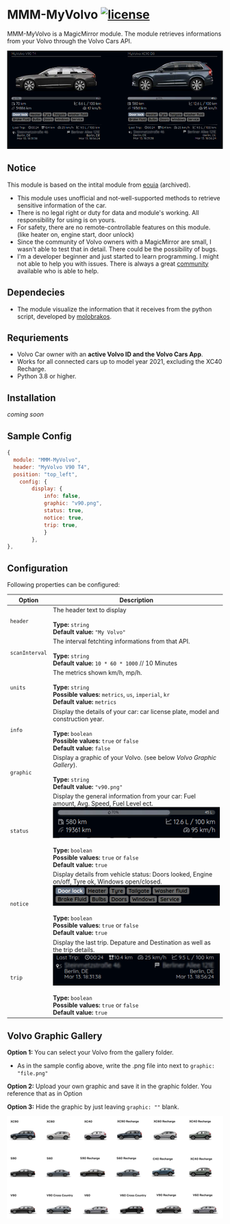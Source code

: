 # MMM-MyVolvo [![license](https://img.shields.io/github/license/mashape/apistatus.svg)](LICENSE) 

MMM-MyVolvo is a MagicMirror module. The module retrieves informations from your Volvo through the Volvo Cars API. 

![](https://raw.githubusercontent.com/mazim-co/MMM-MyVolvo/master/gallery/example.png) 

## Notice

This module is based on the intital module from [eouia](https://github.com/eouia/MMM-VolvoOnCall) (archived).
- This module uses unofficial and not-well-supported methods to retrieve sensitive information of the car.
- There is no legal right or duty for data and module's working. All responsibility for using is on yours.
- For safety, there are no remote-controllable features on this module. (like heater on, engine start, door unlock)
- Since the community of Volvo owners with a MagicMirror are small, I wasn't able to test that in detail. There could be the possibility of bugs. 
- I'm a developer beginner and just started to learn programming. I might not able to help you with issues. There is always a great [community](https://forum.magicmirror.builders/) available who is able to help.

## Dependecies
- The module visualize the information that it receives from the python script, developed by [molobrakos](https://github.com/molobrakos/volvooncall).

## Requriements
- Volvo Car owner with an **active Volvo ID and the Volvo Cars App**.
 - Works for all connected cars up to model year 2021, excluding the XC40 Recharge.
- Python 3.8 or higher.

## Installation
_coming soon_


## Sample Config
```javascript
{
  module: "MMM-MyVolvo",
  header: "MyVolvo V90 T4",
  position: "top_left",
	config: {
		display: {
			info: false,
			graphic: "v90.png",
			status: true,
			notice: true,
			trip: true,
			}				
		},
},
```


## Configuration

Following properties can be configured:


| Option                       	| Description
| ---------------------------- 	| -----------
| `header`                     	| The header text to display <br><br> **Type:** `string` <br> **Default value:** `"My Volvo"`
| `scanInterval`               	| The interval fetchting informations from that API. <br><br> **Type:** `string` <br> **Default value:** `10 * 60 * 1000` // 10 Minutes
| `units`                      	| The metrics shown km/h, mp/h. <br><br> **Type:** `string` <br> **Possible values:** `metrics`, `us`, `imperial`, `kr` <br> **Default value:** `metrics`
| `info`                   		| Display the details of your car: car license plate, model and construction year. <br><br> **Type:** `boolean` <br> **Possible values:** `true` or `false` <br> **Default value:** `false`
| `graphic`                     | Display a graphic of your Volvo. (see below _Volvo Graphic Gallery_). <br><br> **Type:** `string` <br> **Default value:** `"v90.png"`
| `status`               		| Display the general information from your car: Fuel amount, Avg. Speed, Fuel Level ect. <br> ![](https://raw.githubusercontent.com/mazim-co/MMM-MyVolvo/master/gallery/status_example.png)<br><br> **Type:** `boolean` <br> **Possible values:** `true` or `false` <br> **Default value:** `true`
| `notice`               		| Display details from vehicle status: Doors looked, Engine on/off, Tyre ok, Windows open/closed. <br> ![](https://raw.githubusercontent.com/mazim-co/MMM-MyVolvo/master/gallery/notice_example.png)<br><br> **Type:** `boolean` <br> **Possible values:** `true` or `false` <br> **Default value:** `true`
| `trip`              			| Display the last trip. Depature and Destination as well as the trip details. <br> ![](https://raw.githubusercontent.com/mazim-co/MMM-MyVolvo/master/gallery/trip_example.png)<br><br> **Type:** `boolean` <br> **Possible values:** `true` or `false` <br> **Default value:** `true`

## Volvo Graphic Gallery
__Option 1:__ You can select your Volvo from the gallery folder.
   * As in the sample config above, write the .png file into next to `graphic: "file.png"`

__Option 2:__ Upload your own graphic and save it in the graphic folder. You reference that as in Option

__Option 3:__ Hide the graphic by just leaving `graphic: ""` blank.

![](https://raw.githubusercontent.com/mazim-co/MMM-MyVolvo/master/gallery/model_overview.png)









